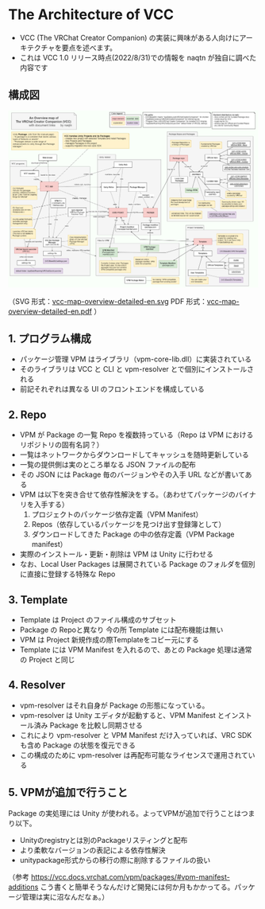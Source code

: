 # The Architecture of VCC

- VCC (The VRChat Creator Companion) の実装に興味がある人向けにアーキテクチャを要点を述べます。
- これは VCC 1.0 リリース時点(2022/8/31)での情報を naqtn が独自に調べた内容です

## 構成図

![vcc-map-overview-detailed-en.png](vcc-map-overview-detailed-en.png)

（SVG 形式：[vcc-map-overview-detailed-en.svg](vcc-map-overview-detailed-en.svg)
PDF 形式：[vcc-map-overview-detailed-en.pdf](vcc-map-overview-detailed-en.pdf) ）


## 1. プログラム構成
- パッケージ管理 VPM はライブラリ（vpm-core-lib.dll）に実装されている
- そのライブラリは VCC と CLI と vpm-resolver とで個別にインストールされる
- 前記それぞれは異なる UI のフロントエンドを構成している

## 2. Repo
- VPM が Package の一覧 Repo を複数持っている（Repo は VPM におけるリポジトリの固有名詞？）
- 一覧はネットワークからダウンロードしてキャッシュを随時更新している
- 一覧の提供側は実のところ単なる JSON ファイルの配布
- その JSON には Package 毎のバージョンやその入手 URL などが書いてある
- VPM は以下を突き合せて依存性解決をする。（あわせてパッケージのバイナリを入手する）
  1. プロジェクトのパッケージ依存定義（VPM Manifest）
  2. Repos（依存しているパッケージを見つけ出す登録簿として）
  3. ダウンロードしてきた Package の中の依存定義（VPM Package manifest）
- 実際のインストール・更新・削除は VPM は Unity に行わせる
- なお、Local User Packages は展開されている Package のフォルダを個別に直接に登録する特殊な Repo

## 3. Template
- Template は Project のファイル構成のサブセット
- Package の Repoと異なり 今の所 Template には配布機能は無い
- VPM は Project 新規作成の際Templateをコピー元にする
- Template には VPM Manifest を入れるので、あとの Package 処理は通常の Project と同じ

## 4. Resolver
- vpm-resolver はそれ自身が Package の形態になっている。
- vpm-resolver は Unity エディタが起動すると、VPM Manifest とインストール済み Package を比較し同期させる
- これにより vpm-resolver と VPM Manifest だけ入っていれば、VRC SDK も含め Package の状態を復元できる
- この構成のために vpm-resolver は再配布可能なライセンスで運用されている

## 5. VPMが追加で行うこと
Package の実処理には Unity が使われる。よってVPMが追加で行うことはつまり以下。

- Unityのregistryとは別のPackageリスティングと配布
- より柔軟なバージョンの表記による依存性解決
- unitypackage形式からの移行の際に削除するファイルの扱い

（参考 https://vcc.docs.vrchat.com/vpm/packages/#vpm-manifest-additions
こう書くと簡単そうなんだけど開発には何か月もかかってる。パッケージ管理は実に沼なんだなぁ。）
